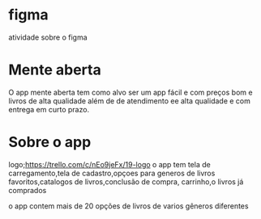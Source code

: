 # figma
 atividade sobre o figma

   # Mente aberta
   O app mente aberta tem como alvo ser um app fácil e com preços bom e livros de alta qualidade além de de atendimento ee alta qualidade e com entrega em curto prazo.
   # Sobre o app 
   logo;https://trello.com/c/nEo9jeFx/19-logo
    o app tem tela de carregamento,tela de cadastro,opçoes para generos de livros favoritos,catalogos de livros,conclusão de compra, carrinho,o livros já comprados
    
   o app contem mais de 20 opções de livros de varios gêneros diferentes 
 
